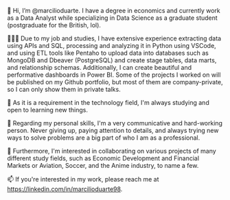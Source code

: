 👋 Hi, I’m @marcilioduarte. I have a degree in economics and currently work as a Data Analyst while specializing in Data Science as a graduate student (postgraduate for the British, lol).

👨🏾‍💻 Due to my job and studies, I have extensive experience extracting data using APIs and SQL, processing and analyzing it in Python using VSCode, and using ETL tools like Pentaho to upload data into databases such as MongoDB and Dbeaver (PostgreSQL) and create stage tables, data marts, and relationship schemas. Additionally, I can create beautiful and performative dashboards in Power BI. Some of the projects I worked on will be published on my Github portfolio, but most of them are company-private, so I can only show them in private talks.

🌱 As it is a requirement in the technology field, I'm always studying and open to learning new things.

👀 Regarding my personal skills, I'm a very communicative and hard-working person. Never giving up, paying attention to details, and always trying new ways to solve problems are a big part of who I am as a professional.

💞️ Furthermore, I'm interested in collaborating on various projects of many different study fields, such as Economic Development and Financial Markets or Aviation, Soccer, and the Anime industry, to name a few.

📫 If you're interested in my work, please reach me at https://linkedin.com/in/marcilioduarte98.
